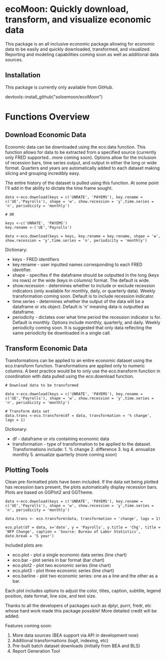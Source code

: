 # ecoMoon: Quickly download, transform, and visualize economic data
This package is an all inclusive economic package allowing for economic data to be easily and quickly downloaded, transformed, and visualized. Reporting and modeling capabilities coming soon as well as additional data sources. 

## Installation
This package is currently only available from GitHub.

devtools::install_github("soloemoon/ecoMoon")

# Functions Overview

## Download Economic Data

Economic data can be downloaded using the eco.data function. This function allows for data to be extracted from a specified source (currently only FRED supported...more coming soon). Options allow for the inclusion of recession bars, time series output, and output in either the long or wide format. Quarters and years are automatically added to each dataset making slicing and grouping incredibly easy.

The entire history of the dataset is pulled using this function. At some point I'll add in the ability to dictate the time frame sought.

```
data <-eco.download(keys = c('UNRATE', 'PAYEMS'), key.rename = c('UE','Payrolls'), shape = 'w', show.recession = 'y',time.series = 'n', periodicity = 'monthly') 

# OR

keys <-c('UNRATE', 'PAYEMS')
key.rename <-('UE','Payrolls')

data <-eco.download(keys = keys, key.rename = key.rename, shape = 'w', show.recession = 'y',time.series = 'n', periodicity = 'monthly') 
```
 Dictionary:
  * keys - FRED identifiers
  * key.rename - user inputted names corresponding to each FRED identifier. 
  * shape -  specifies if the dataframe should be outputted in the long (keys ins rows) or the wide (keys in columns) format. The      default is wide.
  * show.recession - determines whether to include or exclude recession indicators (only available for monthly, daily, or quarterly data). Weekly transformation coming soon. Default is to include recession indicator.
  * time.series - determines whether the output of the data will be a dataframe or xts object. Default is 'n' meaning data is outputted as dataframe.
  * periodicity - dictates over what time period the recession indicator is for. Default is monthly. Options include monthly, quarterly, and daily. Weekly periodicity coming soon. It is suggested that only data reflecting the same periodicity be downloaded in a single call.

## Transform Economic Data

Transformations can be applied to an entire economic dataset using the eco.transform function. Transformations are applied only to numeric columns. A best practice would be to only use the eco.transform function in coordination with data pulled using the eco.download function. 

```
# Download data to be transformed

data <-eco.download(keys = c('UNRATE', 'PAYEMS'), key.rename = c('UE','Payrolls'), shape = 'w', show.recession = 'y',time.series = 'n', periodicity = 'monthly') 

# Transform data set
data.trans <-eco.transform(df = data, transformation = '% change', lags = 1)
```
Dictionary:
 
 * df - dataframe or xts containing economic data
  * transformation - type of transformation to be applied to the dataset.
      Transformations include:
        1. % change
        2. difference
        3. log
        4. annualize monthly
        5. annualize quarterly
      (more coming soon)

## Plotting Tools

Clean pre-formatted plots have been included. If the data set being plotted has recession bars present, the plots automatically display recession bars. Plots are based on GGPlot2 and GGTheme.

```
data <-eco.download(keys = c('UNRATE', 'PAYEMS'), key.rename = c('UE','Payrolls'), shape = 'w', show.recession = 'y',time.series = 'n', periodicity = 'monthly') 

data.trans <- eco.transform(data, transformation = 'change', lags = 1)

eco.plot(df = data, x='date', y = 'Payrolls', y.title = 'Chg', title = 'NFP Change', caption = 'Source: Bureau of Labor Statistics', date.break = '5 year')
```
Included plots are:
   * eco.plot - plot a single economic data series (line chart)
   * eco.bar - plot series in bar format (bar chart)
   * eco.plot2 - plot two economic series (line chart)
   * eco.plot3 - plot three economic series (line chart)
   * eco.barline - plot two economic series: one as  a line and the other as a bar.
   
Each plot includes options to adjust the color, titles, caption, subtitle, legend position, date format, line size, and text size.


Thanks to all the developers of packages such as dplyr, purrr, fredr, etc whose hard work made this package possible! More detailed credit will be added.

Features coming soon: 
1. More data sources (BEA support via API in development now)
2. Additional transformations (logit, indexing, etc)
3. Pre-built batch dataset downloads (initially from BEA and BLS)
4. Report Generation Tool
